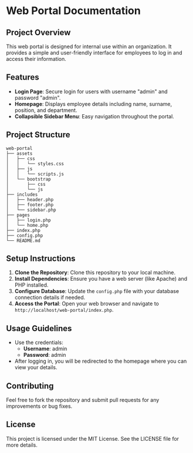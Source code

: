 # Web Portal Documentation

## Project Overview
This web portal is designed for internal use within an organization. It provides a simple and user-friendly interface for employees to log in and access their information.

## Features
- **Login Page**: Secure login for users with username "admin" and password "admin".
- **Homepage**: Displays employee details including name, surname, position, and department.
- **Collapsible Sidebar Menu**: Easy navigation throughout the portal.

## Project Structure
```
web-portal
├── assets
│   ├── css
│   │   └── styles.css
│   ├── js
│   │   └── scripts.js
│   └── bootstrap
│       ├── css
│       └── js
├── includes
│   ├── header.php
│   ├── footer.php
│   └── sidebar.php
├── pages
│   ├── login.php
│   └── home.php
├── index.php
├── config.php
└── README.md
```

## Setup Instructions
1. **Clone the Repository**: Clone this repository to your local machine.
2. **Install Dependencies**: Ensure you have a web server (like Apache) and PHP installed.
3. **Configure Database**: Update the `config.php` file with your database connection details if needed.
4. **Access the Portal**: Open your web browser and navigate to `http://localhost/web-portal/index.php`.

## Usage Guidelines
- Use the credentials:
  - **Username**: admin
  - **Password**: admin
- After logging in, you will be redirected to the homepage where you can view your details.

## Contributing
Feel free to fork the repository and submit pull requests for any improvements or bug fixes.

## License
This project is licensed under the MIT License. See the LICENSE file for more details.